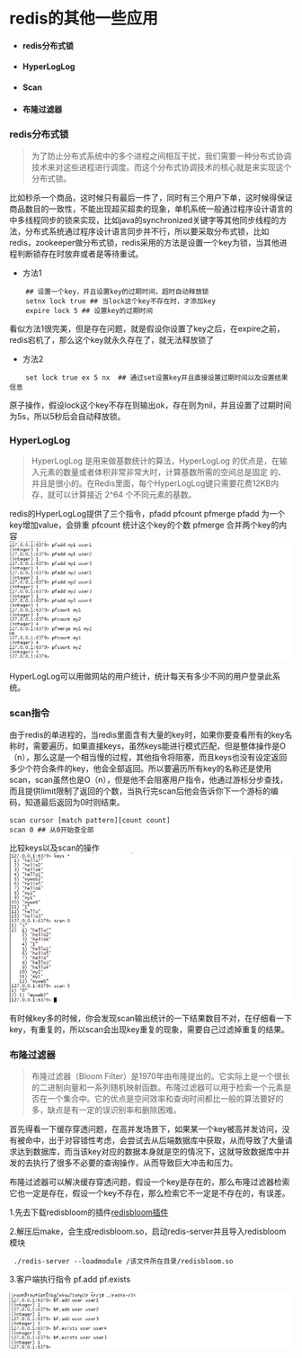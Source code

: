 # redis的其他一些应用

* #### redis分布式锁
* #### HyperLogLog
* #### Scan
* #### 布隆过滤器


 
### redis分布式锁
> 为了防止分布式系统中的多个进程之间相互干扰，我们需要一种分布式协调技术来对这些进程进行调度。而这个分布式协调技术的核心就是来实现这个分布式锁。

比如秒杀一个商品，这时候只有最后一件了，同时有三个用户下单，这时候得保证商品数目的一致性，不能出现超买超卖的现象，单机系统一般通过程序设计语言的中多线程同步的锁来实现，比如java的synchronized关键字等其他同步线程的方法，分布式系统通过程序设计语言同步并不行，所以要采取分布式锁，比如redis，zookeeper做分布式锁，redis采用的方法是设置一个key为锁，当其他进程判断锁存在时放弃或者是等待重试。

* 方法1
```
	## 设置一个key，并且设置key的过期时间，超时自动释放锁
	setnx lock true ## 当lock这个key不存在时，才添加key 
	expire lock 5 ## 设置key的过期时间
```
看似方法1很完美，但是存在问题，就是假设你设置了key之后，在expire之前，redis宕机了，那么这个key就永久存在了，就无法释放锁了
* 方法2
```
	set lock true ex 5 nx  ## 通过set设置key并且直接设置过期时间以及设置结果信息
```
原子操作，假设lock这个key不存在则输出ok，存在则为nil，并且设置了过期时间为5s，所以5秒后会自动释放锁。


### HyperLogLog
>HyperLogLog 是用来做基数统计的算法，HyperLogLog 的优点是，在输入元素的数量或者体积非常非常大时，计算基数所需的空间总是固定 的、并且是很小的。在Redis里面，每个HyperLogLog键只需要花费12KB内存，就可以计算接近 2^64 个不同元素的基数。

redis的HyperLogLog提供了三个指令，pfadd pfcount pfmerge
pfadd 为一个key增加value，会排重
pfcount 统计这个key的个数
pfmerge 合并两个key的内容
![HyperLogLog操作图](../png/redis应用1.png)

HyperLogLog可以用做网站的用户统计，统计每天有多少不同的用户登录此系统。


### scan指令

由于redis的单进程的，当redis里面含有大量的key时，如果你要查看所有的key名称时，需要遍历，如果直接keys，虽然keys能进行模式匹配，但是整体操作是O（n），那么这是一个相当慢的过程，其他指令将阻塞，而且keys也没有设定返回多少个符合条件的key，他会全部返回。所以要遍历所有key的名称还是使用scan，scan虽然也是O（n），但是他不会阻塞用户指令，他通过游标分步查找，而且提供limit限制了返回的个数，当执行完scan后他会告诉你下一个游标的编码，知道最后返回为0时则结束。
```
scan cursor [match pattern][count count]
scan 0 ## 从0开始查全部
```
比较keys以及scan的操作
![redis的scan指令](../png/redis应用5.png)

有时候key多的时候，你会发现scan输出统计的一下结果数目不对，在仔细看一下key，有重复的，所以scan会出现key重复的现象，需要自己过滤掉重复的结果。


### 布隆过滤器

> 布隆过滤器（Bloom Filter）是1970年由布隆提出的。它实际上是一个很长的二进制向量和一系列随机映射函数。布隆过滤器可以用于检索一个元素是否在一个集合中。它的优点是空间效率和查询时间都比一般的算法要好的多，缺点是有一定的误识别率和删除困难。

首先得看一下缓存穿透问题，在高并发场景下，如果某一个key被高并发访问，没有被命中，出于对容错性考虑，会尝试去从后端数据库中获取，从而导致了大量请求达到数据库，而当该key对应的数据本身就是空的情况下，这就导致数据库中并发的去执行了很多不必要的查询操作，从而导致巨大冲击和压力。

布隆过滤器可以解决缓存穿透问题，假设一个key是存在的，那么布隆过滤器检索它也一定是存在，假设一个key不存在，那么检索它不一定是不存在的，有误差。

1.先去下载redisbloom的插件[redisbloom插件](https://github.com/RedisBloom/RedisBloom)

2.解压后make，会生成redisbloom.so，启动redis-server并且导入redisbloom模块
```
 ./redis-server --loadmodule /该文件所在目录/redisbloom.so 
```
3.客户端执行指令 pf.add pf.exists

![布隆过滤器操作](../png/redis应用6.png)

